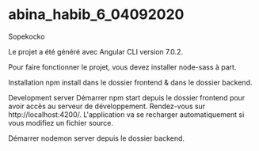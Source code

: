 
# abina_habib_6_04092020

Sopekocko

Le projet a été généré avec Angular CLI version 7.0.2.

Pour faire fonctionner le projet, vous devez installer node-sass à part.

Installation
npm install dans le dossier frontend & dans le dossier backend.

Development server
Démarrer npm start depuis le dossier frontend pour avoir accès au serveur de développement. 
Rendez-vous sur http://localhost:4200/. L'application va se recharger automatiquement si vous modifiez un fichier source.

Démarrer nodemon server depuis le dossier backend.
